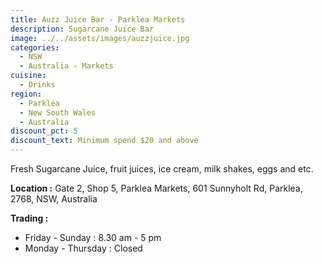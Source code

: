 ```yaml
---
title: Auzz Juice Bar - Parklea Markets
description: Sugarcane Juice Bar
image: ../../assets/images/auzzjuice.jpg
categories:
  - NSW
  - Australia - Markets
cuisine:
  - Drinks
region:
  - Parklea
  - New South Wales
  - Australia
discount_pct: 5
discount_text: Minimum spend $20 and above
---
```

Fresh Sugarcane Juice, fruit juices, ice cream, milk shakes, eggs and etc.

**Location :** Gate 2, Shop 5, Parklea Markets, 601 Sunnyholt Rd, Parklea, 2768, NSW, Australia

**Trading :** 

* Friday - Sunday : 8.30 am - 5 pm
* Monday - Thursday : Closed
